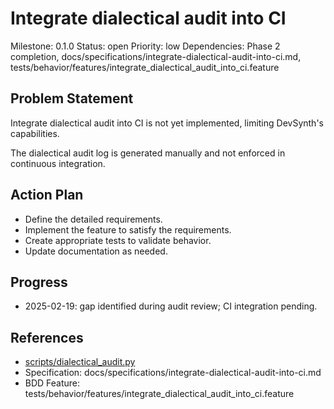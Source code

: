 # Integrate dialectical audit into CI
Milestone: 0.1.0
Status: open
Priority: low
Dependencies: Phase 2 completion, docs/specifications/integrate-dialectical-audit-into-ci.md, tests/behavior/features/integrate_dialectical_audit_into_ci.feature

## Problem Statement
Integrate dialectical audit into CI is not yet implemented, limiting DevSynth's capabilities.


The dialectical audit log is generated manually and not enforced in continuous integration.

## Action Plan
- Define the detailed requirements.
- Implement the feature to satisfy the requirements.
- Create appropriate tests to validate behavior.
- Update documentation as needed.

## Progress
- 2025-02-19: gap identified during audit review; CI integration pending.

## References
- [scripts/dialectical_audit.py](../scripts/dialectical_audit.py)
- Specification: docs/specifications/integrate-dialectical-audit-into-ci.md
- BDD Feature: tests/behavior/features/integrate_dialectical_audit_into_ci.feature
